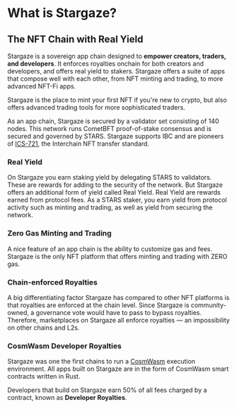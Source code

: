 # What is Stargaze?

## The NFT Chain with Real Yield

Stargaze is a sovereign app chain designed to **empower creators, traders, and developers**. It enforces royalties onchain for both creators and developers, and offers real yield to stakers. Stargaze offers a suite of apps that compose well with each other, from NFT minting and trading, to more advanced NFT-Fi apps.

Stargaze is the place to mint your first NFT if you're new to crypto, but also offers advanced trading tools for more sophisticated traders.

As an app chain, Stargaze is secured by a validator set consisting of 140 nodes. This network runs CometBFT proof-of-stake consensus and is secured and governed by STARS. Stargaze supports IBC and are pioneers of [ICS-721](https://github.com/cosmos/ibc/blob/main/spec/app/ics-721-nft-transfer/README.md), the Interchain NFT transfer standard.

### Real Yield

On Stargaze you earn staking yield by delegating STARS to validators. These are rewards for adding to the security of the network. But Stargaze offers an additional form of yield called Real Yield. Real Yield are rewards earned from protocol fees. As a STARS staker, you earn yield from protocol activity such as minting and trading, as well as yield from securing the network.

### Zero Gas Minting and Trading

A nice feature of an app chain is the ability to customize gas and fees. Stargaze is the only NFT platform that offers minting and trading with ZERO gas.&#x20;

### Chain-enforced Royalties

A big differentiating factor Stargaze has compared to other NFT platforms is that royalties are enforced at the chain level. Since Stargaze is community-owned, a governance vote would have to pass to bypass royalties. Therefore, marketplaces on Stargaze all enforce royalties — an impossibility on other chains and L2s.

### CosmWasm Developer Royalties

Stargaze was one the first chains to run a [CosmWasm](https://cosmwasm.com/) execution environment. All apps built on Stargaze are in the form of CosmWasm smart contracts written in Rust.

Developers that build on Stargaze earn 50% of all fees charged by a contract, known as **Developer Royalties**.
